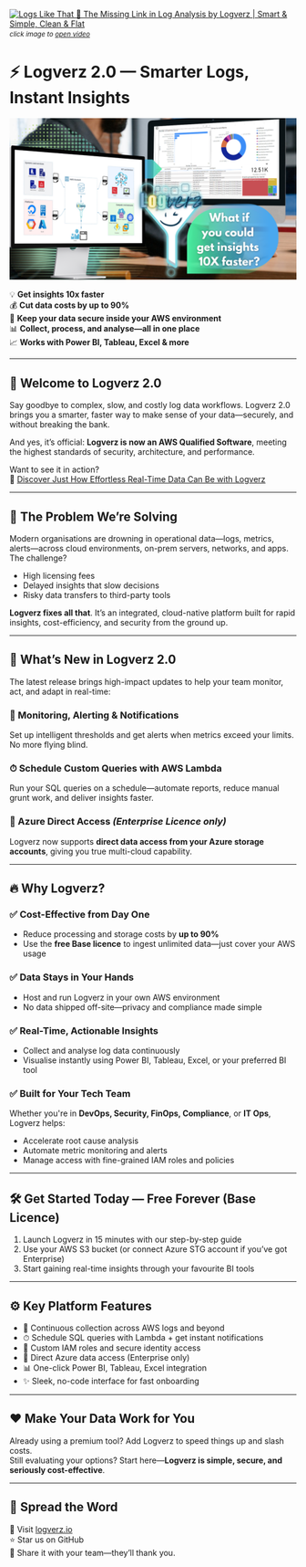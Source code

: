 
[![Logs Like That 🎵 The Missing Link in Log Analysis by Logverz | Smart & Simple, Clean & Flat](https://img.youtube.com/vi/rcHJyzelBGY/maxresdefault.jpg)](https://www.youtube.com/watch?v=rcHJyzelBGY)  
<small>*click image to [open video](https://www.youtube.com/watch?v=rcHJyzelBGY)*</small>



# ⚡ Logverz 2.0 — Smarter Logs, Instant Insights

![What if you could get insights 10x faster?](Docs/What%20if%20you%20could%20get%20insights%2010%20times%20faster.png)

💡 **Get insights 10x faster**  
💰 **Cut data costs by up to 90%**  
🔐 **Keep your data secure inside your AWS environment**  
📊 **Collect, process, and analyse—all in one place**  
📈 **Works with Power BI, Tableau, Excel & more**

---

## 🚀 Welcome to Logverz 2.0

Say goodbye to complex, slow, and costly log data workflows. Logverz 2.0 brings you a smarter, faster way to make sense of your data—securely, and without breaking the bank.

And yes, it’s official: **Logverz is now an AWS Qualified Software**, meeting the highest standards of security, architecture, and performance.

Want to see it in action?  
🎥 [Discover Just How Effortless Real-Time Data Can Be with Logverz](https://www.youtube.com/watch?v=AzYY4vYJpmU&ab_channel=LogLeadsCloudDataSolutions)

---

## 🧩 The Problem We’re Solving

Modern organisations are drowning in operational data—logs, metrics, alerts—across cloud environments, on-prem servers, networks, and apps. The challenge?

- High licensing fees  
- Delayed insights that slow decisions  
- Risky data transfers to third-party tools

**Logverz fixes all that**. It’s an integrated, cloud-native platform built for rapid insights, cost-efficiency, and security from the ground up.

---

## 🌟 What’s New in Logverz 2.0

The latest release brings high-impact updates to help your team monitor, act, and adapt in real-time:

### 🔔 Monitoring, Alerting & Notifications  
Set up intelligent thresholds and get alerts when metrics exceed your limits. No more flying blind.

### ⏱ Schedule Custom Queries with AWS Lambda  
Run your SQL queries on a schedule—automate reports, reduce manual grunt work, and deliver insights faster.

### 🔷 Azure Direct Access *(Enterprise Licence only)*  
Logverz now supports **direct data access from your Azure storage accounts**, giving you true multi-cloud capability.

---

## 🔥 Why Logverz?

### ✅ Cost-Effective from Day One
- Reduce processing and storage costs by **up to 90%**
- Use the **free Base licence** to ingest unlimited data—just cover your AWS usage

### ✅ Data Stays in Your Hands
- Host and run Logverz in your own AWS environment
- No data shipped off-site—privacy and compliance made simple

### ✅ Real-Time, Actionable Insights
- Collect and analyse log data continuously  
- Visualise instantly using Power BI, Tableau, Excel, or your preferred BI tool

### ✅ Built for Your Tech Team
Whether you're in **DevOps, Security, FinOps, Compliance**, or **IT Ops**, Logverz helps:

- Accelerate root cause analysis  
- Automate metric monitoring and alerts  
- Manage access with fine-grained IAM roles and policies  

---

## 🛠 Get Started Today — Free Forever (Base Licence)

1. Launch Logverz in 15 minutes with our step-by-step guide  
2. Use your AWS S3 bucket (or connect Azure STG account if you’ve got Enterprise)  
3. Start gaining real-time insights through your favourite BI tools  

---

## ⚙️ Key Platform Features

- 🔁 Continuous collection across AWS logs and beyond  
- ⏱ Schedule SQL queries with Lambda + get instant notifications  
- 🔐 Custom IAM roles and secure identity access  
- 🔷 Direct Azure data access (Enterprise only)  
- 📊 One-click Power BI, Tableau, Excel integration  
- ✨ Sleek, no-code interface for fast onboarding  

---

## ❤️ Make Your Data Work for You

Already using a premium tool? Add Logverz to speed things up and slash costs.  
Still evaluating your options? Start here—**Logverz is simple, secure, and seriously cost-effective**.

---

## 📣 Spread the Word

🔗 Visit [logverz.io](https://logverz.io)  
⭐ Star us on GitHub  
📨 Share it with your team—they’ll thank you.

